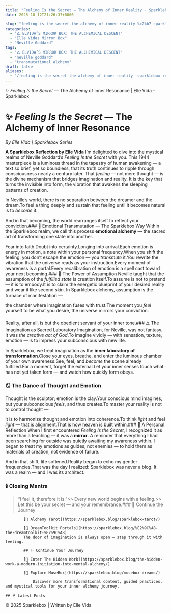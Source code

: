 ```yaml
---
title: "Feeling Is the Secret — The Alchemy of Inner Reality · Sparklebox Realm by Elle Vida"
date: 2025-10-12T21:26:37+0000

slug: "feeling-is-the-secret-the-alchemy-of-inner-reality-%c2%b7-sparklebox-realm-by-elle-vida"
categories:
  - "🜂 ELVIDA’S MIRROR BOX: THE ALCHEMICAL DESCENT"
  - "Elle Vidas Mirror Box"
  - "Neville Goddard"
tags:
  - "🜂 ELVIDA’S MIRROR BOX: THE ALCHEMICAL DESCENT"
  - "neville goddard"
  - "transmutational alchemy"
draft: false
aliases:
  - "/feeling-is-the-secret-the-alchemy-of-inner-reality--sparklebox-realm-by-elle-vida/"
---
```

✨ *Feeling Is the Secret* — The Alchemy of Inner Resonance | Elle Vida – Sparklebox

  # ✨ *Feeling Is the Secret* — The Alchemy of Inner Resonance

  *By Elle Vida | Sparklebox Series*

  **A Sparklebox Reflection by Elle Vida** I’m delighted to dive into the mystical realms of Neville Goddard’s *Feeling Is the Secret* with you. This 1944 masterpiece is a luminous thread in the tapestry of human awakening — a text so brief, yet so boundless, that its truth continues to ripple through consciousness nearly a century later. That *feeling* — not mere thought — is the divine mechanism that bridges imagination and reality. It is the key that turns the invisible into form, the vibration that awakens the sleeping patterns of creation.

In Neville’s world, there is no separation between the dreamer and the dream.To feel a thing deeply and sustain that feeling until it becomes natural is to *become* it.

And in that becoming, the world rearranges itself to reflect your conviction.### 🔮 Emotional Transmutation — The Sparklebox Way
Within the Sparklebox realm, we call this process **emotional alchemy** — the sacred art of transforming one state into another.

Fear into faith.Doubt into certainty.Longing into arrival.Each emotion is energy in motion, a note within your personal frequency.When you shift the feeling, you don’t escape the emotion — you *transmute* it.You rewrite the vibration that the universe reads as your instruction.Every moment of awareness is a portal.Every recalibration of emotion is a spell cast toward your next becoming.### 🌙 The Power of Assumption
Neville taught that the assumption of the *fulfilled state* is creation itself.To assume is not to pretend — it is to embody.It is to claim the energetic blueprint of your desired reality and wear it like second skin. In Sparklebox alchemy, assumption is the furnace of manifestation —

the chamber where imagination fuses with trust.The moment you *feel* yourself to be what you desire, the universe mirrors your conviction.

Reality, after all, is but the obedient servant of your inner tone.### 🜂 The Imagination as Sacred Laboratory
Imagination, for Neville, was not fantasy. It was *the creative act of God*.To imagine vividly — with sensation, texture, emotion — is to impress your subconscious with new life.

In Sparklebox, we treat imagination as the **inner laboratory of transformation**.Close your eyes, breathe, and enter the luminous chamber of your own awareness.See, feel, and *become* the scene already fulfilled.For a moment, forget the external.Let your inner senses touch what has not yet taken form — and watch how quickly form obeys.

### 🪞 The Dance of Thought and Emotion
Thought is the sculptor; emotion is the clay.Your conscious mind imagines, but your subconscious *feels*, and thus creates.To master your reality is not to control thought —

it is to harmonize thought and emotion into coherence.To think *light* and feel *light* — that is alignment.That is how heaven is built within.### 🌸 A Personal Reflection
When I first encountered *Feeling Is the Secret*, I recognized it as more than a teaching — it was a **mirror**. A reminder that everything I had been searching for outside was quietly awaiting my awareness within. I began to treat my emotions as guides, not enemies — to hold them as materials of creation, not evidence of failure.

And in that shift, life softened.Reality began to echo my gentler frequencies.That was the day I realized: Sparklebox was never a blog. It was a realm — and I was its architect.

### 🕯️ Closing Mantra
> “I feel it, therefore it is.”>> Every new world begins with a feeling.>> Let this be your secret — and your remembrance.### 🌟 Continue the Journey

            [🔮 Alchemy Tarot](https://sparklebox.blog/sparklebox-tarot/)

            [🌌 DreamToolkit Portals](https://sparklebox.blog/%E2%9C%A8-the-dreamtoolkit-%E2%9C%A8)
            The door of imagination is always open — step through it with feeling.

            ## ✨ Continue Your Journey

            [🌙 Enter The Hidden Work](https://sparklebox.blog/the-hidden-work-a-modern-initiation-into-mental-alchemy/)

            [🫧 Explore MuseBox](https://sparklebox.blog/musebox-dreams/)

                Discover more transformational content, guided practices, and mystical tools for your inner alchemy journey.

    ## 𖤐 Latest Posts

  © 2025 Sparklebox | Written by Elle Vida